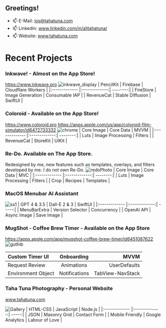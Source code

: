## Greetings! 

- 📫 E-Mail: ios@tahatuna.com
- 📫 Linkedin: www.linkedin.com/in/alitahatuna/
- 📫 Website: www.tahatuna.com

# Recent Projects

### Inkwave! - Almost on the App Store!
https://www.inkwave.pro
![inkwave_display](https://github.com/user-attachments/assets/ffcc4808-5078-44e8-9fd6-85ba736e51b2)
| PencilKit | Firebase | Cloudflare Workers  |
|:------------- |:-------------:| --------:|
| FireStore  | Image Generation | Consumable IAP |
| RevenueCat  | Stable Diffusion | SwiftUI |

### Coloroid - Available on the App Store!
https://www.coloroid.pro
https://apps.apple.com/us/app/coloroid-film-simulator/id6472733332
![chrome](https://github.com/TahaTuna1/TahaTuna1/assets/119931873/575c34a1-a02b-4e3b-825a-74e4c0125cd9)
| Core Image | Core Data | MVVM  |
|:------------- |:-------------:| --------:|
| Luts  | Image Processing | Filters |
| RevenueCat  | StoreKit | UIKit |

### Re-Do. Available on The App Store.
Redesigned by me, new features such as templates, overlays, and filters developed by me. I do not own Re-Do.
![redoPhoto](https://github.com/TahaTuna1/TahaTuna1/assets/119931873/2b702434-6610-4520-8f9e-263ac48a0aa7)
| Core Image | Core Data | MVC  |
|:------------- |:-------------:| --------:|
| Luts  | Image Processing | Filters |
| Crop  | Recipes | Templates |

### MacOS Menubar AI Assistant
![ss1](https://github.com/TahaTuna1/TahaTuna1/assets/119931873/6c5eaaca-dc02-483c-9cae-677bfc158b4c)
| GPT 4 & 3.5 | Dall-E 2 & 3 | SwiftUI  |
|:------------- |:-------------:| -----:|
| MenuBarExtra  | Version Selector | Concurrency |
| OpenAI API | Async Image | Save Image |

### MugShot - Coffee Brew Timer - Available on the App Store
https://apps.apple.com/app/mugshot-coffee-brew-timer/id6451087622
![guthib](https://github.com/TahaTuna1/TahaTuna1/assets/119931873/1a9ec06c-f309-4702-835e-d028c864214d)

| Custom Timer UI | Onboarding | MVVM  |
|:------------- |:-------------:| --------:|
| Request Review  | Animations | UserDefaults |
| Environment Object | Notifications | TabView-NavStack |


### Taha Tuna Photography - Personal Website
www.tahatuna.com

![Gallery](https://user-images.githubusercontent.com/119931873/234128232-b94983ea-a488-4528-8c59-d3ef75a772d9.jpg)
| HTML-CSS | JavaScript | Node.js  |
|:------------- |:-------------:| -----:|
| JSON  | Masonry Grid | Contact Form |
| Mobile Friendly | Google Analytics | Labour of Love |
